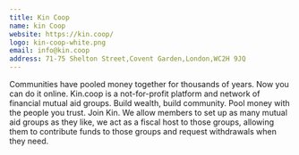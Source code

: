 ```yaml
---
title: Kin Coop
name: kin Coop
website: https://kin.coop/
logo: kin-coop-white.png
email: info@kin.coop
address: 71-75 Shelton Street,Covent Garden,London,WC2H 9JQ
---
```


Communities have pooled money together for thousands of years. Now you can do it online. 
Kin.coop is a not-for-profit platform and network of financial mutual aid groups.
Build wealth, build community. Pool money with the people you trust. Join Kin.
We allow members to set up as many mutual aid groups as they like, we act as a fiscal host to those groups, allowing them to contribute funds to those groups and request withdrawals when they need. 
